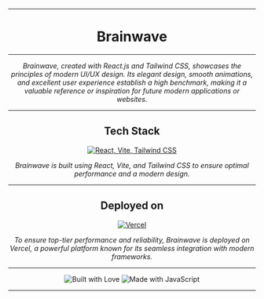 ---

<div align="center">

<h1><strong>Brainwave</strong></h1>

<hr>

<p><em>Brainwave, created with React.js and Tailwind CSS, showcases the principles of modern UI/UX design. Its elegant design, smooth animations, and excellent user experience establish a high benchmark, making it a valuable reference or inspiration for future modern applications or websites.</em></p>

<hr>

<h2><strong>Tech Stack</strong></h2>

<a href="https://skillicons.dev">
  <img src="https://skillicons.dev/icons?i=react,vite,tailwind" alt="React, Vite, Tailwind CSS" />
</a>

<p><em>Brainwave is built using React, Vite, and Tailwind CSS to ensure optimal performance and a modern design.</em></p>

<hr>

<h2><strong>Deployed on</strong></h2>

<a href="https://skillicons.dev">
  <img src="https://skillicons.dev/icons?i=vercel" alt="Vercel" />
</a>

<p><em>To ensure top-tier performance and reliability, Brainwave is deployed on Vercel, a powerful platform known for its seamless integration with modern frameworks.</em></p>

<hr>

<div align="center">
    <img src="https://forthebadge.com/images/badges/built-with-love.svg" alt="Built with Love" />
    <img src="https://forthebadge.com/images/badges/made-with-javascript.svg" alt="Made with JavaScript" />
</div>

</div>

---